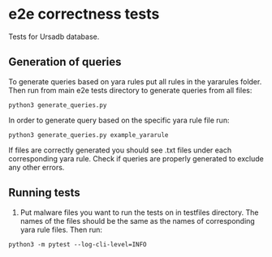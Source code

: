 # e2e correctness tests

Tests for Ursadb database.

## Generation of queries
To generate queries based on yara rules put all rules in the yararules folder.
Then run from main e2e tests directory to generate queries from all files:
```
python3 generate_queries.py
```
In order to generate query based on the specific yara rule file run:
```
python3 generate_queries.py example_yararule
```
If files are correctly generated you should see .txt files under each corresponding yara rule.
Check if queries are properly generated to exclude any other errors.


## Running tests

1. Put malware files you want to run the tests on in testfiles directory. The names
of the files should be the same as the names of corresponding yara rule files.
Then run:
```
python3 -m pytest --log-cli-level=INFO
```

